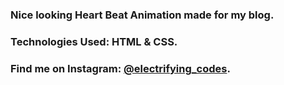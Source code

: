 ### Nice looking Heart Beat Animation made for my blog.

### Technologies Used: HTML & CSS.

### Find me on Instagram: [@electrifying_codes][instagram].

[instagram]: https://www.instagram.com/electrifying_codes
